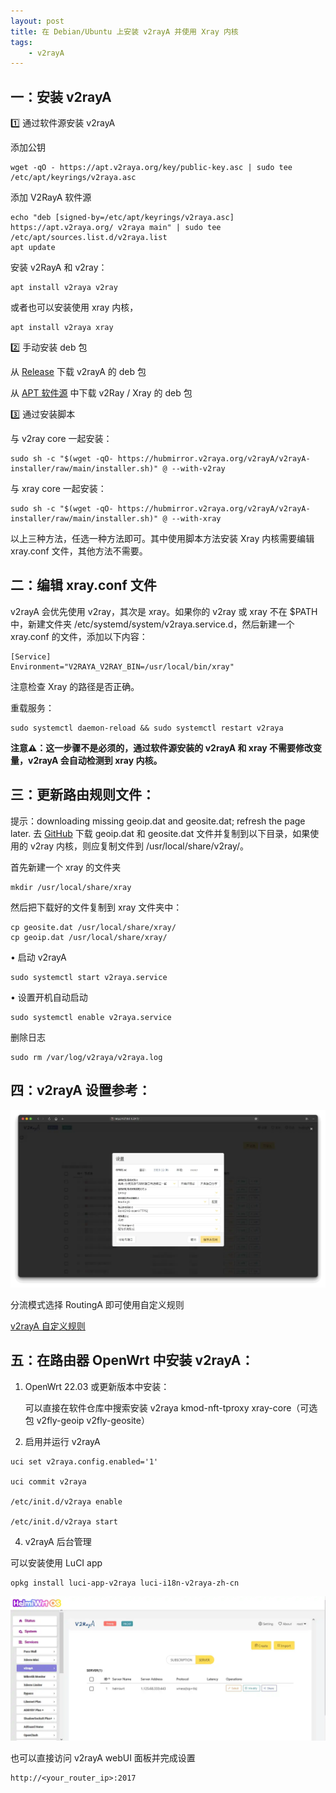 ```yaml
---
layout: post
title: ﻿在 Debian/Ubuntu 上安装 v2rayA 并使用 Xray 内核
tags:
    - v2rayA
---
```


## 一：安装 v2rayA

1️⃣ 通过软件源安装 v2rayA

添加公钥
```
wget -qO - https://apt.v2raya.org/key/public-key.asc | sudo tee /etc/apt/keyrings/v2raya.asc
```
添加 V2RayA 软件源
```
echo "deb [signed-by=/etc/apt/keyrings/v2raya.asc] https://apt.v2raya.org/ v2raya main" | sudo tee /etc/apt/sources.list.d/v2raya.list
apt update
```
安装 v2RayA 和 v2ray：
```
apt install v2raya v2ray
```
或者也可以安装使用 xray 内核，
 ```
apt install v2raya xray
```
2️⃣ 手动安装 deb 包

从 [Release](https://github.com/v2rayA/v2rayA/releases) 下载 v2rayA 的 deb 包

从 [APT 软件源](https://github.com/v2rayA/v2raya-apt/tree/master/pool/main/) 中下载 v2Ray / Xray 的 deb 包


3️⃣ 通过安装脚本

与 v2ray core 一起安装：

    sudo sh -c "$(wget -qO- https://hubmirror.v2raya.org/v2rayA/v2rayA-installer/raw/main/installer.sh)" @ --with-v2ray

与 xray core 一起安装：

    sudo sh -c "$(wget -qO- https://hubmirror.v2raya.org/v2rayA/v2rayA-installer/raw/main/installer.sh)" @ --with-xray

以上三种方法，任选一种方法即可。其中使用脚本方法安装 Xray 内核需要编辑 xray.conf 文件，其他方法不需要。


## 二：编辑 xray.conf 文件

v2rayA 会优先使用 v2ray，其次是 xray。如果你的 v2ray 或 xray 不在 $PATH 中，新建文件夹 /etc/systemd/system/v2raya.service.d，然后新建一个 xray.conf 的文件，添加以下内容：
```
[Service]
Environment="V2RAYA_V2RAY_BIN=/usr/local/bin/xray"
```
注意检查 Xray 的路径是否正确。

重载服务：

    sudo systemctl daemon-reload && sudo systemctl restart v2raya

**注意⚠️：这一步骤不是必须的，通过软件源安装的 v2rayA 和 xray 不需要修改变量，v2rayA 会自动检测到 xray 内核。**

## 三：更新路由规则文件：

提示：downloading missing geoip.dat and geosite.dat; refresh the page later. 去 [GitHub](https://github.com/Loyalsoldier/v2ray-rules-dat/releases) 下载 geoip.dat 和 geosite.dat 文件并复制到以下目录，如果使用的 v2ray 内核，则应复制文件到 /usr/local/share/v2ray/。

首先新建一个 xray 的文件夹
```
mkdir /usr/local/share/xray
```
然后把下载好的文件复制到 xray 文件夹中：
```
cp geosite.dat /usr/local/share/xray/
cp geoip.dat /usr/local/share/xray/
```
• 启动 v2rayA
```
sudo systemctl start v2raya.service
```
• 设置开机自动启动
```
sudo systemctl enable v2raya.service
```
删除日志
```
sudo rm /var/log/v2raya/v2raya.log
```   
## 四：v2rayA 设置参考：

![v2raya settings](https://raw.githubusercontent.com/huijingfei/huijingfei.github.io/master/images/v2rayA%20settings.webp)

分流模式选择 RoutingA 即可使用自定义规则

[v2rayA 自定义规则](https://github.com/huijingfei/Shadowrocket-Rules/raw/main/v2raya-custom-rules.txt)

## 五：在路由器 OpenWrt 中安装 v2rayA：

1. OpenWrt 22.03 或更新版本中安装：

   可以直接在软件仓库中搜索安装 v2raya kmod-nft-tproxy xray-core（可选包 v2fly-geoip v2fly-geosite）

2. 启用并运行 v2rayA

```
uci set v2raya.config.enabled='1'
   
uci commit v2raya
   
/etc/init.d/v2raya enable
   
/etc/init.d/v2raya start
```
4. v2rayA 后台管理
   
可以安装使用 LuCI app
```
opkg install luci-app-v2raya luci-i18n-v2raya-zh-cn
```
![luci-app-v2raya](https://raw.githubusercontent.com/huijingfei/huijingfei.github.io/master/images/luci-app-v2raya.webp)

也可以直接访问 v2rayA webUI 面板并完成设置
```
http://<your_router_ip>:2017
```
